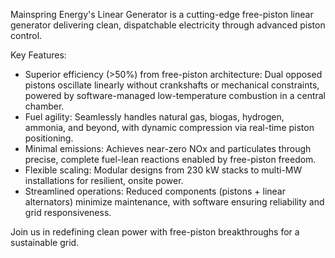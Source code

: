 Mainspring Energy's Linear Generator is a cutting-edge free-piston linear generator delivering clean, dispatchable electricity through advanced piston control.

Key Features:
- Superior efficiency (>50%) from free-piston architecture: Dual opposed pistons oscillate linearly without crankshafts or mechanical constraints, powered by software-managed low-temperature combustion in a central chamber.
- Fuel agility: Seamlessly handles natural gas, biogas, hydrogen, ammonia, and beyond, with dynamic compression via real-time piston positioning.
- Minimal emissions: Achieves near-zero NOx and particulates through precise, complete fuel-lean reactions enabled by free-piston freedom.
- Flexible scaling: Modular designs from 230 kW stacks to multi-MW installations for resilient, onsite power.
- Streamlined operations: Reduced components (pistons + linear alternators) minimize maintenance, with software ensuring reliability and grid responsiveness.

Join us in redefining clean power with free-piston breakthroughs for a sustainable grid.